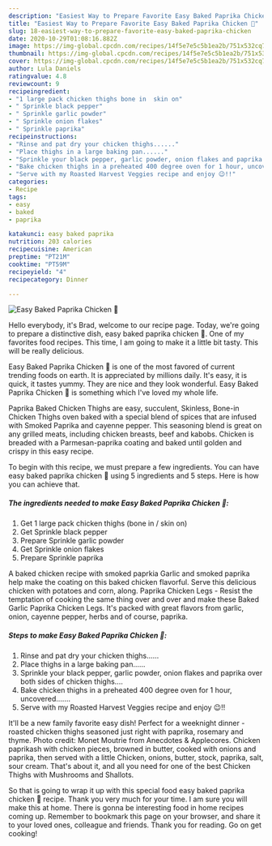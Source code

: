 ```yaml
---
description: "Easiest Way to Prepare Favorite Easy Baked Paprika Chicken 🐔"
title: "Easiest Way to Prepare Favorite Easy Baked Paprika Chicken 🐔"
slug: 18-easiest-way-to-prepare-favorite-easy-baked-paprika-chicken
date: 2020-10-29T01:08:16.882Z
image: https://img-global.cpcdn.com/recipes/14f5e7e5c5b1ea2b/751x532cq70/easy-baked-paprika-chicken-🐔-recipe-main-photo.jpg
thumbnail: https://img-global.cpcdn.com/recipes/14f5e7e5c5b1ea2b/751x532cq70/easy-baked-paprika-chicken-🐔-recipe-main-photo.jpg
cover: https://img-global.cpcdn.com/recipes/14f5e7e5c5b1ea2b/751x532cq70/easy-baked-paprika-chicken-🐔-recipe-main-photo.jpg
author: Lula Daniels
ratingvalue: 4.8
reviewcount: 9
recipeingredient:
- "1 large pack chicken thighs bone in  skin on"
- " Sprinkle black pepper"
- " Sprinkle garlic powder"
- " Sprinkle onion flakes"
- " Sprinkle paprika"
recipeinstructions:
- "Rinse and pat dry your chicken thighs......"
- "Place thighs in a large baking pan......"
- "Sprinkle your black pepper, garlic powder, onion flakes and paprika over both sides of chicken thighs...."
- "Bake chicken thighs in a preheated 400 degree oven for 1 hour, uncovered......."
- "Serve with my Roasted Harvest Veggies recipe and enjoy 😉!!"
categories:
- Recipe
tags:
- easy
- baked
- paprika

katakunci: easy baked paprika 
nutrition: 203 calories
recipecuisine: American
preptime: "PT21M"
cooktime: "PT59M"
recipeyield: "4"
recipecategory: Dinner

---
```



![Easy Baked Paprika Chicken 🐔](https://img-global.cpcdn.com/recipes/14f5e7e5c5b1ea2b/751x532cq70/easy-baked-paprika-chicken-🐔-recipe-main-photo.jpg)

Hello everybody, it's Brad, welcome to our recipe page. Today, we're going to prepare a distinctive dish, easy baked paprika chicken 🐔. One of my favorites food recipes. This time, I am going to make it a little bit tasty. This will be really delicious.

Easy Baked Paprika Chicken 🐔 is one of the most favored of current trending foods on earth. It is appreciated by millions daily. It's easy, it is quick, it tastes yummy. They are nice and they look wonderful. Easy Baked Paprika Chicken 🐔 is something which I've loved my whole life.

Paprika Baked Chicken Thighs are easy, succulent, Skinless, Bone-in Chicken Thighs oven baked with a special blend of spices that are infused with Smoked Paprika and cayenne pepper. This seasoning blend is great on any grilled meats, including chicken breasts, beef and kabobs. Chicken is breaded with a Parmesan-paprika coating and baked until golden and crispy in this easy recipe.


To begin with this recipe, we must prepare a few ingredients. You can have easy baked paprika chicken 🐔 using 5 ingredients and 5 steps. Here is how you can achieve that.

<!--inarticleads1-->

##### The ingredients needed to make Easy Baked Paprika Chicken 🐔:

1. Get 1 large pack chicken thighs (bone in / skin on)
1. Get  Sprinkle black pepper
1. Prepare  Sprinkle garlic powder
1. Get  Sprinkle onion flakes
1. Prepare  Sprinkle paprika


A baked chicken recipe with smoked paprkia Garlic and smoked paprika help make the coating on this baked chicken flavorful. Serve this delicious chicken with potatoes and corn, along. Paprika Chicken Legs - Resist the temptation of cooking the same thing over and over and make these Baked Garlic Paprika Chicken Legs. It&#39;s packed with great flavors from garlic, onion, cayenne pepper, herbs and of course, paprika. 

<!--inarticleads2-->

##### Steps to make Easy Baked Paprika Chicken 🐔:

1. Rinse and pat dry your chicken thighs......
1. Place thighs in a large baking pan......
1. Sprinkle your black pepper, garlic powder, onion flakes and paprika over both sides of chicken thighs....
1. Bake chicken thighs in a preheated 400 degree oven for 1 hour, uncovered.......
1. Serve with my Roasted Harvest Veggies recipe and enjoy 😉!!


It&#39;ll be a new family favorite easy dish! Perfect for a weeknight dinner - roasted chicken thighs seasoned just right with paprika, rosemary and thyme. Photo credit: Monet Moutrie from Anecdotes &amp; Applecores. Chicken paprikash with chicken pieces, browned in butter, cooked with onions and paprika, then served with a little Chicken, onions, butter, stock, paprika, salt, sour cream. That&#39;s about it, and all you need for one of the best Chicken Thighs with Mushrooms and Shallots. 

So that is going to wrap it up with this special food easy baked paprika chicken 🐔 recipe. Thank you very much for your time. I am sure you will make this at home. There is gonna be interesting food in home recipes coming up. Remember to bookmark this page on your browser, and share it to your loved ones, colleague and friends. Thank you for reading. Go on get cooking!
